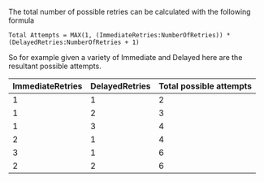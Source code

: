 The total number of possible retries can be calculated with the following formula

```no-highlight
Total Attempts = MAX(1, (ImmediateRetries:NumberOfRetries)) * (DelayedRetries:NumberOfRetries + 1)
```

So for example given a variety of Immediate and Delayed here are the resultant possible attempts.

| ImmediateRetries | DelayedRetries | Total possible attempts |
|------------------|----------------|-------------------------|
| 1                | 1              | 2                       |
| 1                | 2              | 3                       |
| 1                | 3              | 4                       |
| 2                | 1              | 4                       |
| 3                | 1              | 6                       |
| 2                | 2              | 6                       |
